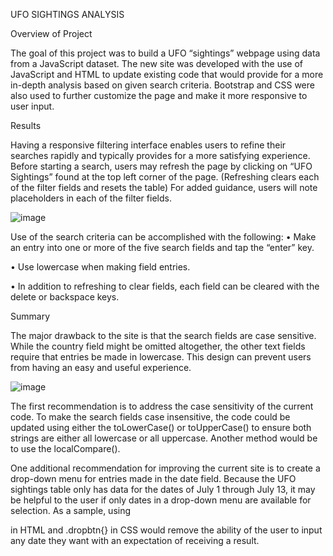 UFO SIGHTINGS ANALYSIS

Overview of Project

The goal of this project was to build a UFO “sightings” webpage using data from a JavaScript dataset.  The new site was developed with the use of JavaScript and HTML to update existing code that would provide for a more in-depth analysis based on given search criteria.  Bootstrap and CSS were also used to further customize the page and make it more responsive to user input. 

Results

Having a responsive filtering interface enables users to refine their searches rapidly and typically provides for a more satisfying experience.  Before starting a search, users may refresh the page by clicking on “UFO Sightings” found at the top left corner of the page. (Refreshing clears each of the filter fields and resets the table) For added guidance, users will note placeholders in each of the filter fields. 

![image](https://user-images.githubusercontent.com/100803302/168479122-d1079955-b4b3-427a-ba2e-aeea736e77cb.png)
 

Use of the search criteria can be accomplished with the following:
•	Make an entry into one or more of the five search fields and tap the “enter” key.

•	Use lowercase when making field entries.

•	In addition to refreshing to clear fields, each field can be cleared with the delete or backspace keys.

Summary

The major drawback to the site is that the search fields are case sensitive.  While the country field might be omitted altogether, the other text fields require that entries be made in lowercase.  This design can prevent users from having an easy and useful experience.  

 ![image](https://user-images.githubusercontent.com/100803302/168479147-33ff04e8-cdd1-42f7-a0a3-b6a7d45ebb2c.png)


The first recommendation is to address the case sensitivity of the current code.  To make the search fields case insensitive, the code could be updated using either the toLowerCase() or toUpperCase() to ensure both strings are either all lowercase or all uppercase.  Another method would be to use the localCompare().

One additional recommendation for improving the current site is to create a drop-down menu for entries made in the date field.  Because the UFO sightings table only has data for the dates of July 1 through July 13, it may be helpful to the user if only dates in a drop-down menu are available for selection.  As a sample, using <div class = “dropdown” > in HTML and .dropbtn{} in CSS would remove the ability of the user to input any date they want with an expectation of receiving a result.
 



